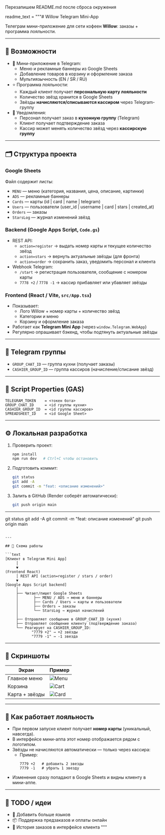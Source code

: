Перезапишем README.md после сброса окружения

readme_text = """# Willow Telegram Mini-App

Телеграм мини-приложение для сети кофеен **Willow**: заказы + программа лояльности.

---

## 🚀 Возможности
- 📱 Мини-приложение в Telegram:
  - Меню и рекламные баннеры из Google Sheets
  - Добавление товаров в корзину и оформление заказа
  - Мультиязычность (EN / SR / RU)
- ⭐ Программа лояльности:
  - Каждый клиент получает **персональную карту лояльности**
  - Количество звёзд хранится в Google Sheets
  - Звёзды **начисляются/списываются кассиром** через Telegram-группу
- 🍳 Уведомления:
  - Персонал получает заказ в **кухонную группу** (Telegram)
  - Клиент получает подтверждение заказа
  - Кассир может менять количество звёзд через **кассирскую группу**

---

## 🗂️ Структура проекта
### Google Sheets
Файл содержит листы:
- `MENU` — меню (категория, названия, цена, описание, картинки)
- `ADS` — рекламные баннеры
- `Cards` — карты (id | card | name | telegram)
- `Users` — пользователи (user_id | username | card | stars | created_at)
- `Orders` — заказы
- `StarsLog` — журнал изменений звёзд

### Backend (Google Apps Script, `Code.gs`)
- REST API:
  - `action=register` → выдать номер карты и текущее количество звёзд
  - `action=stars` → вернуть актуальные звёзды (для фронта)
  - `action=order` → сохранить заказ, уведомить персонал и клиента
- Webhook Telegram:
  - `/start` → регистрация пользователя, сообщение с номером карты
  - `7778 +2` / `7778 -1` → кассир прибавляет или убавляет звёзды

### Frontend (React / Vite, `src/App.tsx`)
- Показывает:
  - Лого Willow + номер карты + количество звёзд
  - Категории и меню
  - Корзину и оформление заказа
- Работает как **Telegram Mini App** (через `window.Telegram.WebApp`)
- Регулярно опрашивает бэкенд, чтобы подтянуть актуальные звёзды

---

## 🔗 Telegram группы
- `GROUP_CHAT_ID` — группа кухни (получает заказы)
- `CASHIER_GROUP_ID` — группа кассиров (начисление/списание звёзд)

---

## 🔑 Script Properties (GAS)
```text
TELEGRAM_TOKEN    = <токен бота>
GROUP_CHAT_ID     = <id группы кухни>
CASHIER_GROUP_ID  = <id группы кассиров>
SPREADSHEET_ID    = <id Google Sheet>
```

---

## ⚙️ Локальная разработка
1. Проверить проект:
   ```bash
   npm install
   npm run dev   # Ctrl+C чтобы остановить
   ```
2. Подготовить коммит:
   ```bash
   git status
   git add -A
   git commit -m "feat: <описание изменений>"
   ```
3. Залить в GitHub (Render соберёт автоматически):
   ```bash
   git push origin main

_____________

git status
git add -A
git commit -m "feat: описание изменений"
git push origin main
   ```

---

## 🔄 Схема работы

```text
[Клиент в Telegram Mini App]
        │
        ▼
   (Frontend React)
        │ REST API (action=register / stars / order)
        ▼
 [Google Apps Script backend]
        │
        ├── Читает/пишет Google Sheets
        │       ├── MENU / ADS → меню и баннеры
        │       ├── Cards / Users → карты и пользователи
        │       ├── Orders → заказы
        │       └── StarsLog → журнал начислений
        │
        ├── Отправляет сообщение в GROUP_CHAT_ID (кухня)
        ├── Отправляет сообщение клиенту (подтверждение заказа)
        └── Реагирует на CASHIER_GROUP_ID:
               "7779 +2" → +2 звезды
               "7779 -1" → -1 звезда
```

---

## 📸 Скриншоты

| Экран | Пример |
|-------|--------|
| Главное меню | ![Menu](docs/screenshots/menu.png) |
| Корзина | ![Cart](docs/screenshots/cart.png) |
| Карта + звёзды | ![Card](docs/screenshots/card.png) |

---

## 🧩 Как работает лояльность
- При первом запуске клиент получает **номер карты** (уникальный, навсегда).
- В интерфейсе мини-аппа этот номер отображается рядом с логотипом.
- Звёзды не начисляются автоматически — только через кассира:
  - Пример:  
    ```
    7779 +2   # добавить 2 звезды
    7779 -1   # убрать 1 звезду
    ```
- Изменения сразу попадают в Google Sheets и видны клиенту в мини-аппе.

---

## 📝 TODO / идеи
- 🎨 Добавить больше языков
- 📦 Поддержка предзаказов и оплаты онлайн
- 🧾 История заказов в интерфейсе клиента
"""

